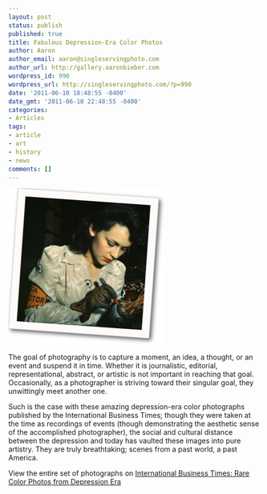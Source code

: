```yaml
---
layout: post
status: publish
published: true
title: Fabulous Depression-Era Color Photos
author: Aaron
author_email: aaron@singleservingphoto.com
author_url: http://gallery.aaronbieber.com
wordpress_id: 990
wordpress_url: http://singleservingphoto.com/?p=990
date: '2011-06-10 18:48:55 -0400'
date_gmt: '2011-06-10 22:48:55 -0400'
categories:
- Articles
tags:
- article
- art
- history
- news
comments: []
---
```

[![](/wp-content/uploads/2011/05/vega_polaroid.png "Vega Aircraft")](/wp-content/uploads/2011/05/vega_polaroid.png)

The goal of photography is to capture a moment, an idea, a thought, or
an event and suspend it in time. Whether it is journalistic, editorial,
representational, abstract, or artistic is not important in reaching
that goal. Occasionally, as a photographer is striving toward their
singular goal, they unwittingly meet another one.

Such is the case with these amazing depression-era color photographs
published by the International Business Times; though they were taken at
the time as recordings of events (though demonstrating the aesthetic
sense of the accomplished photographer), the social and cultural
distance between the depression and today has vaulted these images into
pure artistry. They are truly breathtaking; scenes from a past world, a
past America.

View the entire set of photographs on [International Business Times:
Rare Color Photos from Depression
Era](http://www.ibtimes.com/articles/148072/20110518/rare-color-photos-from-depression-era.htm.)
